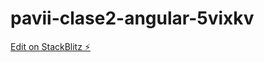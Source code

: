 # pavii-clase2-angular-5vixkv

[Edit on StackBlitz ⚡️](https://stackblitz.com/edit/pavii-clase2-angular-5vixkv)